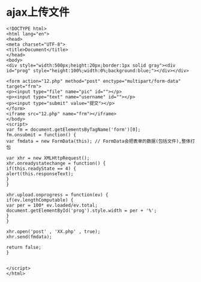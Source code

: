 # ajax上传文件 #    





    
    <!DOCTYPE html>
    <html lang="en">
    <head>
    <meta charset="UTF-8">
    <title>Document</title>
    </head>
    <body>
    <div style="width:500px;height:20px;border:1px solid gray"><div id="prog" style="height:100%;width:0%;background:blue;"></div></div>
    
    <form action="12.php" method="post" enctype="multipart/form-data" target="frm">
    <p><input type="file" name="pic" id=""></p>
    <p><input type="text" name="username" id=""></p>
    <p><input type="submit" value="提交"></p>
    </form>
    <iframe src="12.php" name="frm"></iframe>
    </body>
    <script>
    var fm = document.getElementsByTagName('form')[0];
    fm.onsubmit = function() {
    var fmdata = new FormData(this); // FormData会把表单的数据(包括文件),整体打包
    
    var xhr = new XMLHttpRequest();
    xhr.onreadystatechange = function() {
    if(this.readyState == 4) {
    alert(this.responseText);
    }
    }
    
    xhr.upload.onprogress = function(ev) {
    if(ev.lengthComputable) {
    var per = 100* ev.loaded/ev.total;
    document.getElementById('prog').style.width = per + '%';
    }
    }
    
    xhr.open('post' , 'XX.php' , true);
    xhr.send(fmdata);
    
    return false;
    }
    
    
    </script>
    </html>